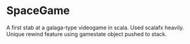 # SpaceGame

A first stab at a galaga-type videogame in scala. Used scalafx heavily. Unique rewind feature using gamestate object pushed to stack.

